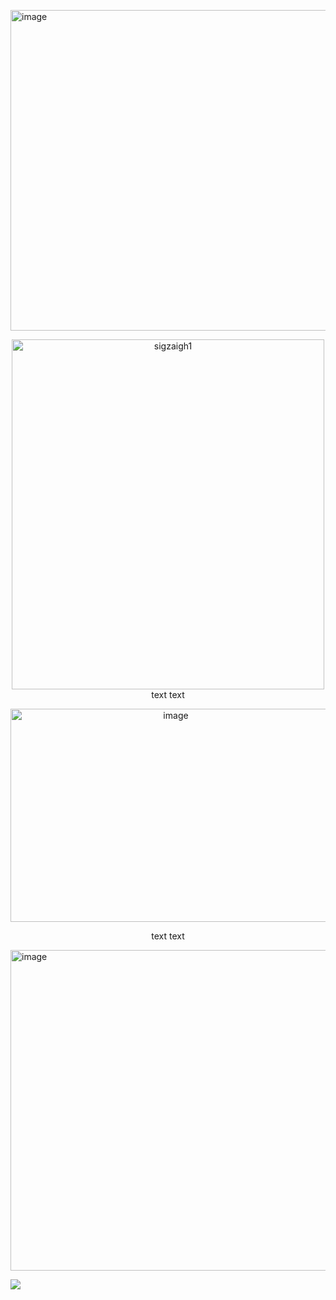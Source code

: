 <img width="1280" height="513" alt="image" src="https://github.com/user-attachments/assets/9fd95f08-5802-4903-b311-564b93b5e886" /> </br>


<p align="center">
<img width="500" height="560" alt="sigzaigh1" src="https://github.com/user-attachments/assets/b90bbfa5-276b-459b-af15-11b568d94574" />
 </br>
text text
</p>
<p align="center">
<img width="513" height="341" alt="image" align="center" src="https://github.com/user-attachments/assets/a13910b6-1119-48ac-9aa5-fbeeb9387238" />
</p>
<p align="center">
 text text
</p>
<img width="1280" height="513" alt="image" src="https://github.com/user-attachments/assets/d9a5b4ff-2971-493a-a8e2-e62bf1802e18" /> </br>

 <img src="https://komarev.com/ghpvc/?username=tonightyouaremine&style=pixel" /> </br>
